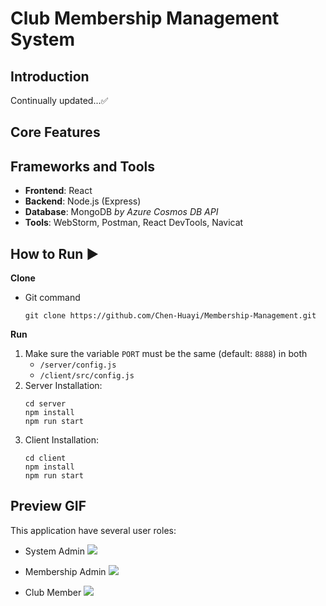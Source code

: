 # Club Membership Management System

## Introduction
Continually updated...✅

## Core Features
[//]: # (+ [x] Create account)
[//]: # (+ [x] User login)
[//]: # (+ [x] Update user profile)

## Frameworks and Tools
+ **Frontend**: React
+ **Backend**: Node.js (Express)
+ **Database**: MongoDB *by Azure Cosmos DB API*
+ **Tools**: WebStorm, Postman, React DevTools, Navicat

## How to Run ▶
**Clone**
+ Git command
    ```shell
    git clone https://github.com/Chen-Huayi/Membership-Management.git
    ```
**Run**
1. Make sure the variable `PORT` must be the same (default: `8888`) in both
   + `/server/config.js`
   + `/client/src/config.js`
2. Server Installation: 
    ```shell
    cd server
    npm install
    npm run start
    ```
3. Client Installation: 
    ```shell
    cd client
    npm install
    npm run start
    ```
## Preview GIF
This application have several user roles:
+ System Admin
![](gif/system_admin.gif)

+ Membership Admin
![](gif/membership_admin.gif)

+ Club Member
![](gif/member.gif)
